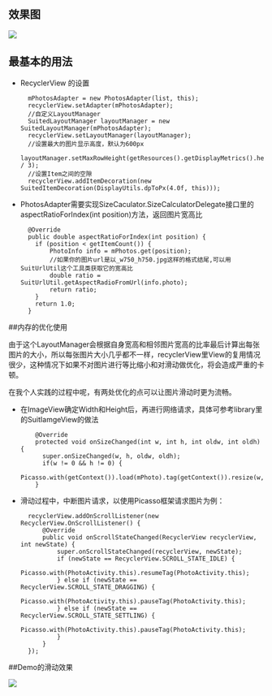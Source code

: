 ## 效果图
  ![](https://github.com/asdzheng/SuitedRecyclerView/blob/master/screenshot.png)

## 最基本的用法
- RecyclerView 的设置

        mPhotosAdapter = new PhotosAdapter(list, this);
        recyclerView.setAdapter(mPhotosAdapter);
        //自定义LayoutManager
        SuitedLayoutManager layoutManager = new SuitedLayoutManager(mPhotosAdapter);
        recyclerView.setLayoutManager(layoutManager);
        //设置最大的图片显示高度，默认为600px
        layoutManager.setMaxRowHeight(getResources().getDisplayMetrics().heightPixels / 3);
        //设置Item之间的空隙
        recyclerView.addItemDecoration(new SuitedItemDecoration(DisplayUtils.dpToPx(4.0f, this)));

- PhotosAdapter需要实现SizeCaculator.SizeCalculatorDelegate接口里的aspectRatioForIndex(int position)方法，返回图片宽高比
        
    
        @Override
        public double aspectRatioForIndex(int position) {
          if (position < getItemCount()) {
              PhotoInfo info = mPhotos.get(position);
              //如果你的图片url是以_w750_h750.jpg这样的格式结尾,可以用SuitUrlUtil这个工具类获取它的宽高比
              double ratio = SuitUrlUtil.getAspectRadioFromUrl(info.photo);
              return ratio;
          }
          return 1.0;
        } 

##内存的优化使用

由于这个LayoutManager会根据自身宽高和相邻图片宽高的比率最后计算出每张图片的大小，所以每张图片大小几乎都不一样，recyclerView里View的复用情况很少，这种情况下如果不对图片进行等比缩小和对滑动做优化，将会造成严重的卡顿。

在我个人实践的过程中呢，有两处优化的点可以让图片滑动时更为流畅。

- 在ImageView确定Width和Height后，再进行网络请求，具体可参考library里的SuitIamgeView的做法

          @Override
          protected void onSizeChanged(int w, int h, int oldw, int oldh) {
            super.onSizeChanged(w, h, oldw, oldh);
            if(w != 0 && h != 0) {
                Picasso.with(getContext()).load(mPhoto).tag(getContext()).resize(w,h).into(this);
          }

- 滑动过程中，中断图片请求，以使用Picasso框架请求图片为例：

        recyclerView.addOnScrollListener(new RecyclerView.OnScrollListener() {
            @Override
            public void onScrollStateChanged(RecyclerView recyclerView, int newState) {
                super.onScrollStateChanged(recyclerView, newState);
                if (newState == RecyclerView.SCROLL_STATE_IDLE) {
                    Picasso.with(PhotoActivity.this).resumeTag(PhotoActivity.this);
                } else if (newState == RecyclerView.SCROLL_STATE_DRAGGING) {
                    Picasso.with(PhotoActivity.this).pauseTag(PhotoActivity.this);
                } else if (newState == RecyclerView.SCROLL_STATE_SETTLING) {
                    Picasso.with(PhotoActivity.this).pauseTag(PhotoActivity.this);
                }
            }
        });
        
##Demo的滑动效果

![](https://github.com/asdzheng/SuitedRecyclerView/blob/master/record.gif)
        
  


  
  
  
  
